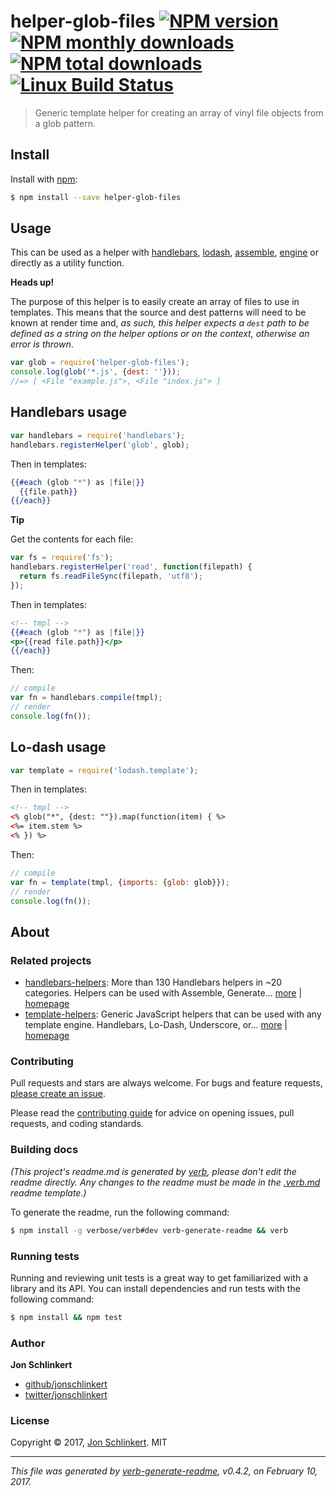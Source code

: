 # helper-glob-files [![NPM version](https://img.shields.io/npm/v/helper-glob-files.svg?style=flat)](https://www.npmjs.com/package/helper-glob-files) [![NPM monthly downloads](https://img.shields.io/npm/dm/helper-glob-files.svg?style=flat)](https://npmjs.org/package/helper-glob-files)  [![NPM total downloads](https://img.shields.io/npm/dt/helper-glob-files.svg?style=flat)](https://npmjs.org/package/helper-glob-files) [![Linux Build Status](https://img.shields.io/travis/helpers/helper-glob-files.svg?style=flat&label=Travis)](https://travis-ci.org/helpers/helper-glob-files)

> Generic template helper for creating an array of vinyl file objects from a glob pattern.

## Install

Install with [npm](https://www.npmjs.com/):

```sh
$ npm install --save helper-glob-files
```

## Usage

This can be used as a helper with [handlebars](http://www.handlebarsjs.com/), [lodash](https://lodash.com/), [assemble](https://github.com/assemble/assemble), [engine](https://github.com/jonschlinkert/engine) or directly as a utility function.

**Heads up!**

The purpose of this helper is to easily create an array of files to use in templates. This means that the source and dest patterns will need to be known at render time and, _as such, this helper expects a `dest` path to be defined as a string on the helper options or on the context, otherwise an error is thrown_.

```js
var glob = require('helper-glob-files');
console.log(glob('*.js', {dest: ''}));
//=> [ <File "example.js">, <File "index.js"> ]
```

## Handlebars usage

```js
var handlebars = require('handlebars');
handlebars.registerHelper('glob', glob);
```

Then in templates:

```handlebars
{{#each (glob "*") as |file|}}
  {{file.path}}
{{/each}}
```

**Tip**

Get the contents for each file:

```js
var fs = require('fs');
handlebars.registerHelper('read', function(filepath) {
  return fs.readFileSync(filepath, 'utf8');
});
```

Then in templates:

```handlebars
<!-- tmpl -->
{{#each (glob "*") as |file|}}
<p>{{read file.path}}</p>
{{/each}}
```
Then:

```js
// compile
var fn = handlebars.compile(tmpl);
// render 
console.log(fn());
```

## Lo-dash usage

```js
var template = require('lodash.template');
```

Then in templates:

```html
<!-- tmpl -->
<% glob("*", {dest: ""}).map(function(item) { %>
<%= item.stem %>
<% }) %>
```

Then:

```js
// compile
var fn = template(tmpl, {imports: {glob: glob}});
// render 
console.log(fn());
```

## About

### Related projects

* [handlebars-helpers](https://www.npmjs.com/package/handlebars-helpers): More than 130 Handlebars helpers in ~20 categories. Helpers can be used with Assemble, Generate… [more](https://github.com/assemble/handlebars-helpers) | [homepage](https://github.com/assemble/handlebars-helpers "More than 130 Handlebars helpers in ~20 categories. Helpers can be used with Assemble, Generate, Verb, Ghost, gulp-handlebars, grunt-handlebars, consolidate, or any node.js/Handlebars project.")
* [template-helpers](https://www.npmjs.com/package/template-helpers): Generic JavaScript helpers that can be used with any template engine. Handlebars, Lo-Dash, Underscore, or… [more](https://github.com/jonschlinkert/template-helpers) | [homepage](https://github.com/jonschlinkert/template-helpers "Generic JavaScript helpers that can be used with any template engine. Handlebars, Lo-Dash, Underscore, or any engine that supports helper functions.")

### Contributing

Pull requests and stars are always welcome. For bugs and feature requests, [please create an issue](../../issues/new).

Please read the [contributing guide](.github/contributing.md) for advice on opening issues, pull requests, and coding standards.

### Building docs

_(This project's readme.md is generated by [verb](https://github.com/verbose/verb-generate-readme), please don't edit the readme directly. Any changes to the readme must be made in the [.verb.md](.verb.md) readme template.)_

To generate the readme, run the following command:

```sh
$ npm install -g verbose/verb#dev verb-generate-readme && verb
```

### Running tests

Running and reviewing unit tests is a great way to get familiarized with a library and its API. You can install dependencies and run tests with the following command:

```sh
$ npm install && npm test
```

### Author

**Jon Schlinkert**

* [github/jonschlinkert](https://github.com/jonschlinkert)
* [twitter/jonschlinkert](https://twitter.com/jonschlinkert)

### License

Copyright © 2017, [Jon Schlinkert](https://github.com/jonschlinkert).
MIT

***

_This file was generated by [verb-generate-readme](https://github.com/verbose/verb-generate-readme), v0.4.2, on February 10, 2017._